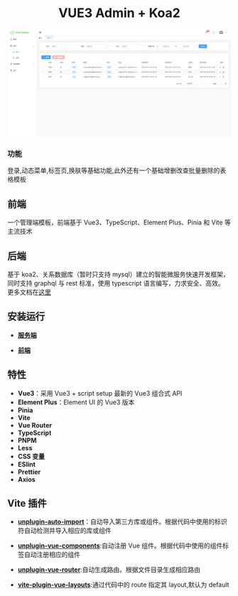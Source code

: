 <div align="center">
  <h1>VUE3 Admin + Koa2</h1>
  <img alt="VUE3 Admin" src="./web/src/assets/2023-8-17.png">
</div>

### 功能

登录,动态菜单,标签页,换肤等基础功能,此外还有一个基础增删改查批量删除的表格模板

## 前端

一个管理端模板，前端基于 Vue3、TypeScript、Element Plus、Pinia 和 Vite 等主流技术

## 后端

基于 koa2、关系数据库（暂时只支持 mysql）建立的智能微服务快速开发框架，同时支持 graphql 与 rest 标准，使用 typescript 语言编写，力求安全、高效。 更多文档在[这里](https://github.com/zhoutk/gels)

## 安装运行

- **[服务端](./server/README.md)**

- **[前端](./web/README.md)**

## 特性

- **Vue3**：采用 Vue3 + script setup 最新的 Vue3 组合式 API
- **Element Plus**：Element UI 的 Vue3 版本
- **Pinia**
- **Vite**
- **Vue Router**
- **TypeScript**
- **PNPM**
- **Less**
- **CSS 变量**
- **ESlint**
- **Prettier**
- **Axios**

## Vite 插件

- **[unplugin-auto-import](https://github.com/antfu/unplugin-auto-import)**：自动导入第三方库或组件。根据代码中使用的标识符自动检测并导入相应的库或组件

- **[unplugin-vue-components](https://github.com/antfu/unplugin-vue-components)**:自动注册 Vue 组件。根据代码中使用的组件标签自动注册相应的组件

- **[unplugin-vue-router](https://github.com/posva/unplugin-vue-router)**:自动生成路由。根据文件目录生成相应路由

- **[vite-plugin-vue-layouts](https://github.com/posva/unplugin-vue-router)**:通过代码中的 route 指定其 layout,默认为 default
